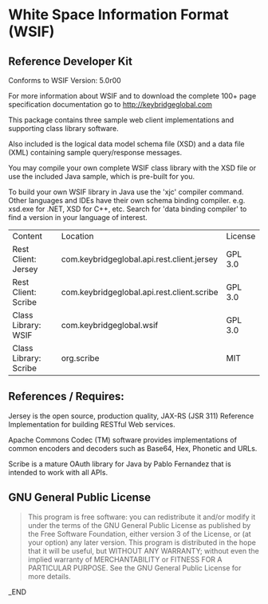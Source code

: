 # White Space Information Format (WSIF)

## Reference Developer Kit

Conforms to WSIF Version: 5.0r00

For more information about WSIF and to download the complete 100+ page specification 
documentation go to http://keybridgeglobal.com

This package contains three sample web client implementations and supporting
class library software.

Also included is the logical data model schema file (XSD) and a data file (XML)
containing sample query/response messages.

You may compile your own complete WSIF class library with the XSD file or use
the included Java sample, which is pre-built for you.

To build your own WSIF library in Java use the 'xjc' compiler command. Other
languages and IDEs have their own schema binding compiler. e.g. xsd.exe for .NET,
XSD for C++, etc. Search for 'data binding compiler' to find a version in your
language of interest.

<table>
  <tr>
    <td>Content</td>
    <td>Location</td>
    <td>License</td>
  </tr>
  <tr>
    <td>Rest Client: Jersey</td>
    <td>com.keybridgeglobal.api.rest.client.jersey</td>
    <td>GPL 3.0</td>
  </tr>
  <tr>
    <td>Rest Client: Scribe</td>
    <td>com.keybridgeglobal.api.rest.client.scribe</td>
    <td>GPL 3.0</td>
  </tr>
  <tr>
    <td>Class Library: WSIF</td>
    <td>com.keybridgeglobal.wsif</td>
    <td>GPL 3.0</td>
  </tr>
  <tr>
    <td>Class Library: Scribe</td>
    <td>org.scribe</td>
    <td>MIT</td>
  </tr>
</table>

## References / Requires:
  [Jersey]: http://jersey.java.net/    
  Jersey is the open source, production quality, JAX-RS (JSR 311) Reference Implementation for building RESTful Web services.

  [Commons Codec]: http://commons.apache.org/codec/ 
  Apache Commons Codec (TM) software provides implementations of common encoders and decoders such as Base64, Hex, Phonetic and URLs.

  [Scribe-Java]: https://github.com/fernandezpablo85/scribe-java 
  Scribe is a mature OAuth library for Java by Pablo Fernandez that is intended to work with all APIs.

## GNU General Public License
> This program is free software: you can redistribute it and/or modify it under the terms of the GNU General Public License as published by the Free Software Foundation, either version 3 of the License, or (at your option) any later version.
> This program is distributed in the hope that it will be useful, but WITHOUT ANY WARRANTY; without even the implied warranty of MERCHANTABILITY or FITNESS FOR A PARTICULAR PURPOSE.  See the GNU General Public License for more details.

_END
